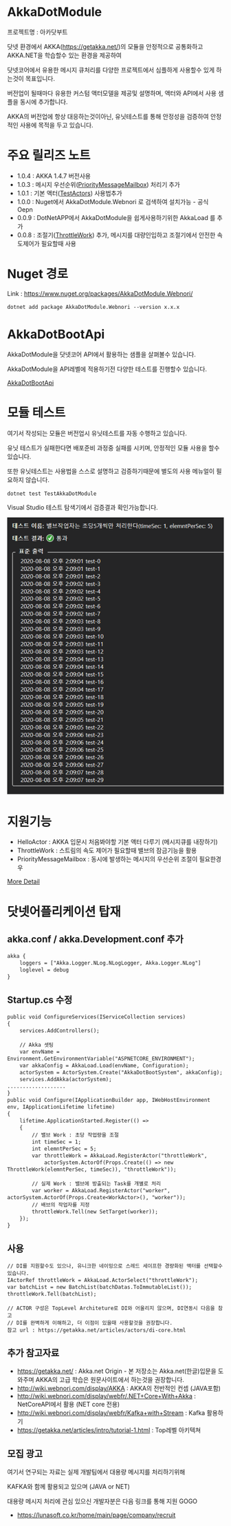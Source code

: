 # AkkaDotModule

프로젝트명 : 아카닷부트

닷넷 환경에서 AKKA(https://getakka.net/)의 모듈을 안정적으로 공통화하고 AKKA.NET을 학습할수 있는 환경을 제공하여

닷넷코어에서 유용한 메시지 큐처리를 다양한 프로젝트에서 심플하게 사용할수 있게 하는것이 목표입니다.

버전업이 될때마다 유용한 커스텀 액터모델을 제공및 설명하며, 액터와 API에서 사용 샘플을 동시에 추가합니다.

AKKA의 버전업에 항상 대응하는것이아닌, 유닛테스트를 통해 안정성을 검증하여 안정적인 사용에 목적을 두고 있습니다.


# 주요 릴리즈 노트

- 1.0.4 : AKKA 1.4.7 버전사용
- 1.0.3 : 메시지 우선순위([PriorityMessageMailbox](TestAkkaDotModule/TestActors/PriorityMessageMailboxTest.cs)) 처리기 추가
- 1.0.1 : 기본 액터([TestActors](TestAkkaDotModule/TestActors/HelloActorTest.cs)) 사용법추가
- 1.0.0 : Nuget에서 AkkaDotModule.Webnori 로 검색하여 설치가능 - 공식 Oepn
- 0.0.9 : DotNetAPP에서 AkkaDotModule을 쉽게사용하기위한 AkkaLoad 를 추가
- 0.0.8 : 조절기([ThrottleWork](TestAkkaDotModule/TestActors/ThrottleWorkTest.cs)) 추가, 메시지를 대량인입하고 조절기에서 안전한 속도제어가 필요할때 사용

# Nuget 경로

Link : https://www.nuget.org/packages/AkkaDotModule.Webnori/

    dotnet add package AkkaDotModule.Webnori --version x.x.x


# AkkaDotBootApi

AkkaDotModule을 닷넷코어 API에서 활용하는 샘플을 살펴볼수 있습니다.

AkkaDotModule을 API레벨에 적용하기전 다양한 테스트를 진행할수 있습니다.

[AkkaDotBootApi](https://github.com/psmon/AkkaDotModule/tree/master/AkkaDotBootApi)


# 모듈 테스트

여기서 작성되는 모듈은 버전업시 유닛테스트를 자동 수행하고 있습니다.

유닛 테스트가 실패한다면 배포준비 과정중 실패를 시키며, 안정적인 모듈 사용을 할수 있습니다.

또한 유닛테스트는 사용법을 스스로 설명하고 검증하기때문에 별도의 사용 메뉴얼이 필요하지 않습니다.

    dotnet test TestAkkaDotModule

Visual Studio 테스트 탐색기에서 검증결과 확인가능합니다.

![](Doc/ThrottleWork01.png)


# 지원기능

- HelloActor : AKKA 입문시 처음봐야할 기본 액터 다루기 (메시지큐를 내장하기)
- ThrottleWork : 스트림의 속도 제어가 필요할때 밸브의 잠금기능을 활용
- PriorityMessageMailbox : 동시에 발생하는 메시지의 우선순위 조절이 필요한경우


[More Detail](AKKAUSING.md)


# 닷넷어플리케이션 탑재

##  akka.conf / akka.Development.conf 추가

    akka {
        loggers = ["Akka.Logger.NLog.NLogLogger, Akka.Logger.NLog"]
        loglevel = debug
    }

## Startup.cs 수정

    public void ConfigureServices(IServiceCollection services)
    {
        services.AddControllers();

        // Akka 셋팅
        var envName = Environment.GetEnvironmentVariable("ASPNETCORE_ENVIRONMENT");
        var akkaConfig = AkkaLoad.Load(envName, Configuration);
        actorSystem = ActorSystem.Create("AkkaDotBootSystem", akkaConfig);            
        services.AddAkka(actorSystem);
    ...................
    }    
    public void Configure(IApplicationBuilder app, IWebHostEnvironment env, IApplicationLifetime lifetime)
    {
        lifetime.ApplicationStarted.Register(() =>
        {
            // 밸브 Work : 초당 작업량을 조절                
            int timeSec = 1;
            int elemntPerSec = 5;
            var throttleWork = AkkaLoad.RegisterActor("throttleWork", 
                actorSystem.ActorOf(Props.Create(() => new ThrottleWork(elemntPerSec, timeSec)), "throttleWork"));

            // 실제 Work : 밸브에 방출되는 Task를 개별로 처리
            var worker = AkkaLoad.RegisterActor("worker", actorSystem.ActorOf(Props.Create<WorkActor>(), "worker"));
            // 배브의 작업자를 지정
            throttleWork.Tell(new SetTarget(worker));
        });
    }

## 사용
    
    // DI를 지원할수도 있으나, 유니크한 네이밍으로 스레드 세이프한 경량화된 액터를 선택할수 있습니다.
    IActorRef throttleWork = AkkaLoad.ActorSelect("throttleWork");
    var batchList = new BatchList(batchDatas.ToImmutableList());
    throttleWork.Tell(batchList);
    
    // ACTOR 구성은 TopLevel Architeture로 DI와 어울리지 않으며, DI연동시 다음을 참고
    // DI를 완벽하게 이해하고, 더 이점이 있을때 사용할것을 권장합니다.
    참고 url : https://getakka.net/articles/actors/di-core.html
            

## 추가 참고자료
 - https://getakka.net/ : Akka.net Origin - 본 저장소는 Akka.net(한글)입문을 도와주며 AKKA의 고급 학습은 원문사이트에서 하는것을 권장합니다. 
 - http://wiki.webnori.com/display/AKKA : AKKA의 전반적인 컨셉 (JAVA포함)
 - http://wiki.webnori.com/display/webfr/.NET+Core+With+Akka : NetCoreAPI에서 활용 (NET core 전용)
 - http://wiki.webnori.com/display/webfr/Kafka+with+Stream : Kafka 활용하기
 - https://getakka.net/articles/intro/tutorial-1.html : Top레벨 아키텍쳐

## 모집 광고

여기서 연구되는 자료는 실제 개발팀에서 대용량 메시지를 처리하기위해

KAFKA와 함께 활용되고 있으며 (JAVA or NET)

대용량 메시지 처리에 관심 있으신 개발자분은 다음 링크를 통해 지원 GOGO

 - https://lunasoft.co.kr/home/main/page/company/recruit

